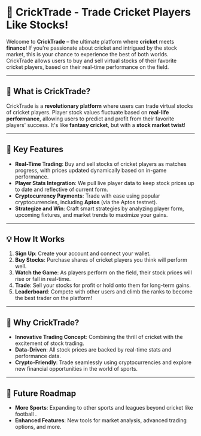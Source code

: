 # 🏏 CrickTrade - Trade Cricket Players Like Stocks!

Welcome to **CrickTrade** – the ultimate platform where **cricket** meets **finance**! If you're passionate about cricket and intrigued by the stock market, this is your chance to experience the best of both worlds. CrickTrade allows users to buy and sell virtual stocks of their favorite cricket players, based on their real-time performance on the field.

---

## 🚀 What is CrickTrade?

CrickTrade is a **revolutionary platform** where users can trade virtual stocks of cricket players. Player stock values fluctuate based on **real-life performance**, allowing users to predict and profit from their favorite players' success. It's like **fantasy cricket**, but with a **stock market twist**!

---

## 🔑 Key Features

- **Real-Time Trading**: Buy and sell stocks of cricket players as matches progress, with prices updated dynamically based on in-game performance.
- **Player Stats Integration**: We pull live player data to keep stock prices up to date and reflective of current form.
- **Cryptocurrency Payments**: Trade with ease using popular cryptocurrencies, including **Aptos** (via the Aptos testnet).
- **Strategize and Win**: Craft smart strategies by analyzing player form, upcoming fixtures, and market trends to maximize your gains.

---

## 💡 How It Works

1. **Sign Up**: Create your account and connect your wallet.
2. **Buy Stocks**: Purchase shares of cricket players you think will perform well.
3. **Watch the Game**: As players perform on the field, their stock prices will rise or fall in real-time.
4. **Trade**: Sell your stocks for profit or hold onto them for long-term gains.
5. **Leaderboard**: Compete with other users and climb the ranks to become the best trader on the platform!

---

## 💸 Why CrickTrade?

- **Innovative Trading Concept**: Combining the thrill of cricket with the excitement of stock trading.
- **Data-Driven**: All stock prices are backed by real-time stats and performance data.
- **Crypto-Friendly**: Trade seamlessly using cryptocurrencies and explore new financial opportunities in the world of sports.

---

## 🎯 Future Roadmap

- **More Sports**: Expanding to other sports and leagues beyond cricket like football .
- **Enhanced Features**: New tools for market analysis, advanced trading options, and more.



